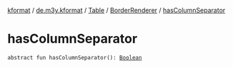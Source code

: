 [kformat](../../../index.md) / [de.m3y.kformat](../../index.md) / [Table](../index.md) / [BorderRenderer](index.md) / [hasColumnSeparator](./has-column-separator.md)

# hasColumnSeparator

`abstract fun hasColumnSeparator(): `[`Boolean`](https://kotlinlang.org/api/latest/jvm/stdlib/kotlin/-boolean/index.html)
